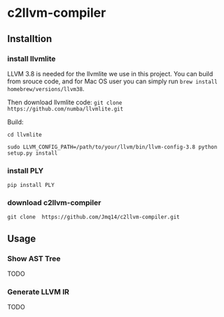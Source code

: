 # c2llvm-compiler

## Installtion 

### install llvmlite
LLVM 3.8 is needed for the llvmlite we use in this project. You can build from srouce code, and for Mac OS user you can simply run `brew install homebrew/versions/llvm38`.

Then download llvmlite code: `git clone https://github.com/numba/llvmlite.git`

Build:

`cd llvmlite`

`sudo LLVM_CONFIG_PATH=/path/to/your/llvm/bin/llvm-config-3.8 python setup.py install`

### install PLY

`pip install PLY`

### download c2llvm-compiler

`git clone  https://github.com/Jmq14/c2llvm-compiler.git`

## Usage

### Show AST Tree
TODO

### Generate LLVM IR
TODO
